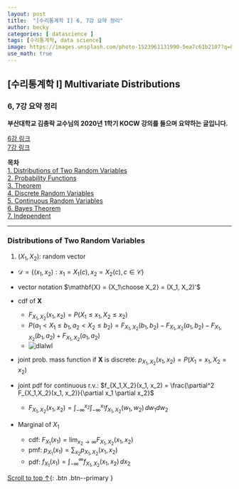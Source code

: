 ```yaml
---
layout: post
title:  "[수리통계학 I] 6, 7강 요약 정리"
author: becky
categories: [ datascience ]
tags: [수리통계학, data science]
image: https://images.unsplash.com/photo-1523961131990-5ea7c61b2107?q=80&w=1974&auto=format&fit=crop&ixlib=rb-4.0.3&ixid=M3wxMjA3fDB8MHxwaG90by1wYWdlfHx8fGVufDB8fHx8fA%3D%3D
use_math: true
---
```


## [수리통계학 I] Multivariate Distributions  
### 6, 7강 요약 정리  

**부산대학교 김충락 교수님의 2020년 1학기 KOCW 강의를 들으며 요약하는 글입니다.**  

[6강 링크](http://www.kocw.net/home/enrolment/enrolmentView.do?cid=7c789810ade43386&lid=82ee00e4daaee27b)  
[7강 링크](http://www.kocw.net/home/enrolment/enrolmentView.do?cid=7c789810ade43386&lid=884678081d449e34)  


**목차**  
[1. Distributions of Two Random Variables](#distributions-of-two-random-variables)  
[2. Probability Functions](#probability-functions)  
[3. Theorem](#Theorem)  
[4. Discrete Random Variables](#discrete-random-variables)  
[5. Continuous Random Variables](#continuous-random-variables)  
[6. Bayes Theorem](#bayes-theorem)  
[7. Independent](#independent)  

---   

### Distributions of Two Random Variables  

1. $(X_1, X_2)$: random vector  
  + $\mathscr{D}= \lbrace(x_1, x_2): x_1= X_1(c), x_2= X_2(c), c\in\mathscr{C}\rbrace$  
  + vector notation $\mathbf{X} = {X_1\choose X_2} = (X_1, X_2)'$  
  
  + cdf of $\mathbf{X}$  
    * $F_{X_1,X_2}(x_1, x_2) = P(X_1 \leq x_1, X_2 \leq x_2)$  
    * $P(a_1 < X_1 \leq b_1, a_2 < X_2 \leq b_2) = F_{X_1,X_2}(b_1, b_2) - F_{X_1,X_2}(a_1, b_2) - F_{X_1,X_2}(b_1, a_2) + F_{X_1,X_2}(a_1, a_2)$  
    * ![dlalwl](https://i.imgur.com/Vu01lCi.jpeg)  
    
  
  + joint prob. mass function if $\mathbf{X}$ is discrete: $p_{X_1,X_2}(x_1, x_2) = P(X_1= x_1, X_2= x_2)$  
  + joint pdf for continuous r.v.: $f_{X_1,X_2}(x_1, x_2) = \frac{\partial^2 F_{X_1,X_2}(x_1, x_2)}{\partial x_1 \partial x_2}$  
    * $F_{X_1,X_2}(x_1, x_2) = \int_{-\infty}^{x_2} \int_{-\infty}^{x_1} f_{X_1,X_2}(w_1, w_2) \, dw_1 dw_2$  
    
  
  + Marginal of $X_1$  
    * cdf: $F_{X_1}(x_1)= \lim_{x_2 \to \infty} F_{X_1,X_2}(x_1, x_2)$  
    * pmf: $p_{X_1}(x_1)= \sum_{x_2} p_{X_1,X_2}(x_1, x_2)$  
    * pdf: $f_{X_1}(x_1)= \int_{-\infty}^{\infty} f_{X_1,X_2}(x_1, x_2) \, dx_2$  











[Scroll to top ↑](#){: .btn .btn--primary }  







